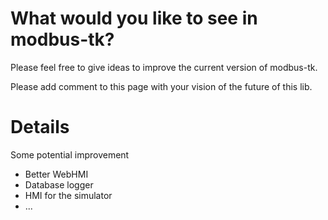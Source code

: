 # What would you like to see in modbus-tk? #

Please feel free to give ideas to improve the current version of modbus-tk.

Please add comment to this page with your vision of the future of this lib.

# Details #

Some potential improvement

  * Better WebHMI
  * Database logger
  * HMI for the simulator
  * ...